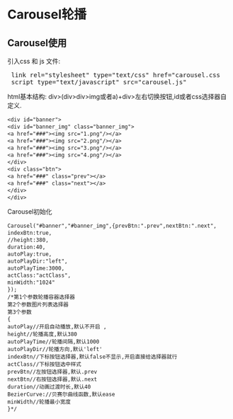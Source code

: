 # Carousel轮播  
## Carousel使用  
引入css 和 js 文件:    
<pre>
 link rel="stylesheet" type="text/css" href="carousel.css   
 script type="text/javascript" src="carousel.js" 
</pre>    
  
  html基本结构: div\>(div\>div\>img或者a)+div\>左右切换按钮,id或者css选择器自定义.

    <div id="banner">    
    <div id="banner_img" class="banner_img">  
    <a href="###"><img src="1.png"/></a>  
    <a href="###"><img src="2.png"/></a>  
    <a href="###"><img src="3.png"/></a>  
    <a href="###"><img src="4.png"/></a>  
    </div>   
    <div class="btn">   
    <a href="###" class="prev"></a>   
    <a href="###" class="next"></a>   
    </div>    
    </div>   


Carousel初始化   

    Carousel("#banner","#banner_img",{prevBtn:".prev",nextBtn:".next",   
    indexBtn:true,   
    //height:380,   
    duration:40,   
    autoPlay:true,   
    autoPlayDir:"left",   
    autoPlayTime:3000,   
    actClass:"actClass",  
    minWidth:"1024"   
    });   
    /*第1个参数轮播容器选择器   
    第2个参数图片列表选择器   
    第3个参数   
    {   
    autoPlay//开启自动播放,默认不开启 ,  
    height//轮播高度,默认380  
    autoPlayTime//轮播间隔,默认1000  
    autoPlayDir//轮播方向,默认'left'   
    indexBtn//下标按钮选择器,默认false不显示,开启直接给选择器就行   
    actClass//下标按钮选中样式   
    prevBtn//左按钮选择器,默认.prev   
    nextBtn//右按钮选择器,默认.next   
    duration//动画过渡时长,默认40  
    BezierCurve://贝赛尔曲线函数,默认ease   
    minWidth//轮播最小宽度   
    }*/   
